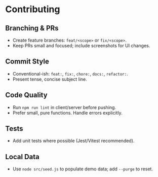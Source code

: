 
# Contributing

## Branching & PRs
- Create feature branches: `feat/<scope>` or `fix/<scope>`.
- Keep PRs small and focused; include screenshots for UI changes.

## Commit Style
- Conventional-ish: `feat:`, `fix:`, `chore:`, `docs:`, `refactor:`.
- Present tense, concise subject line.

## Code Quality
- Run `npm run lint` in client/server before pushing.
- Prefer small, pure functions. Handle errors explicitly.

## Tests
- Add unit tests where possible (Jest/Vitest recommended).

## Local Data
- Use `node src/seed.js` to populate demo data; add `--purge` to reset.
